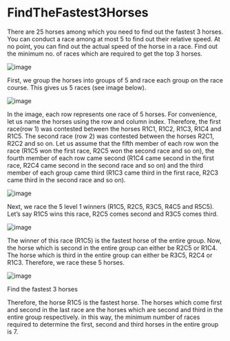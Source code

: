 # FindTheFastest3Horses
There are 25 horses among which you need to find out the fastest 3 horses. You can conduct a race among at most 5 to find out their relative speed. At no point, you can find out the actual speed of the horse in a race. Find out the minimum no. of races which are required to get the top 3 horses.


![image](https://github.com/AbhinayPoloju/FindTheFastest3Horses/assets/84982230/9cee0462-a5e1-4553-8f22-dc5fe1b03704)


First, we group the horses into groups of 5 and race each group on the race course. This gives us 5 races (see image below). 



![image](https://github.com/AbhinayPoloju/FindTheFastest3Horses/assets/84982230/7e8e24a4-9055-4669-b94b-fd8c8ac1e053)




In the image, each row represents one race of 5 horses. For convenience, let us name the horses using the row and column index. Therefore, the first race(row 1) was contested between the horses R1C1, R1C2, R1C3, R1C4 and R1C5. The second race (row 2) was contested between the horses R2C1, R2C2 and so on. Let us assume that the fifth member of each row won the race (R1C5 won the first race, R2C5 won the second race and so on), the fourth member of each row came second (R1C4 came second in the first race, R2C4 came second in the second race and so on) and the third member of each group came third (R1C3 came third in the first race, R2C3 came third in the second race and so on). 
 


![image](https://github.com/AbhinayPoloju/FindTheFastest3Horses/assets/84982230/e8be003c-9f2b-4290-a98c-8b12ca54b7ec)


Next, we race the 5 level 1 winners (R1C5, R2C5, R3C5, R4C5 and R5C5). Let’s say R1C5 wins this race, R2C5 comes second and R3C5 comes third. 
 


![image](https://github.com/AbhinayPoloju/FindTheFastest3Horses/assets/84982230/dab481c3-cc09-44e3-8d38-2aa8b7f6c30f)


The winner of this race (R1C5) is the fastest horse of the entire group. Now, the horse which is second in the entire group can either be R2C5 or R1C4. The horse which is third in the entire group can either be R3C5, R2C4 or R1C3. Therefore, we race these 5 horses. 
 


![image](https://github.com/AbhinayPoloju/FindTheFastest3Horses/assets/84982230/58cd21fb-407a-4cfd-b6e2-4582920e22c9)


Find the fastest 3 horses

Therefore, the horse R1C5 is the fastest horse. The horses which come first and second in the last race are the horses which are second and third in the entire group respectively. in this way, the minimum number of races required to determine the first, second and third horses in the entire group is 7. 
 
